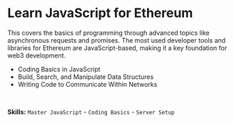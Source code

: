 # Learn JavaScript for Ethereum

This covers the basics of programming through advanced topics like asynchronous requests and promises. The most used developer tools and libraries for Ethereum are JavaScript-based, making it a key foundation for web3 development.

- Coding Basics in JavaScript
- Build, Search, and Manipulate Data Structures
- Writing Code to Communicate Within Networks

<br/>

**Skills:** `Master JavaScript` - `Coding Basics` - `Server Setup`
